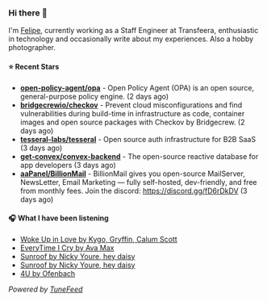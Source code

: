 ### Hi there 👋

I'm [Felipe](https://felipevm.com), currently working as a Staff Engineer at Transfeera, enthusiastic in technology and occasionally write about my experiences. Also a hobby photographer.

#### ⭐ Recent Stars
- **[open-policy-agent/opa](https://github.com/open-policy-agent/opa)** - Open Policy Agent (OPA) is an open source, general-purpose policy engine. (2 days ago)
- **[bridgecrewio/checkov](https://github.com/bridgecrewio/checkov)** - Prevent cloud misconfigurations and find vulnerabilities during build-time in infrastructure as code, container images and open source packages with Checkov by Bridgecrew. (2 days ago)
- **[tesseral-labs/tesseral](https://github.com/tesseral-labs/tesseral)** - Open source auth infrastructure for B2B SaaS (3 days ago)
- **[get-convex/convex-backend](https://github.com/get-convex/convex-backend)** - The open-source reactive database for app developers (3 days ago)
- **[aaPanel/BillionMail](https://github.com/aaPanel/BillionMail)** - BillionMail gives you open-source MailServer, NewsLetter,  Email Marketing — fully self-hosted, dev-friendly, and free from monthly fees. Join the discord: https://discord.gg/fD6rDkDV (3 days ago)

#### 🎧 What I have been listening
- [Woke Up in Love by Kygo, Gryffin, Calum Scott](https://open.spotify.com/track/21H0pUV2uPIPcFnFhgTBjo)
- [EveryTime I Cry by Ava Max](https://open.spotify.com/track/0mV43B6pJWRjcM5TmzNe6d)
- [Sunroof by Nicky Youre, hey daisy](https://open.spotify.com/track/5YqEzk3C5c3UZ1D5fJUlXA)
- [Sunroof by Nicky Youre, hey daisy](https://open.spotify.com/track/5YqEzk3C5c3UZ1D5fJUlXA)
- [4U by Ofenbach](https://open.spotify.com/track/3UGAJ5bHrDvxH28oJq5Uiw)

_Powered by [TuneFeed](https://tunefeed.app?ref=github.com)_
